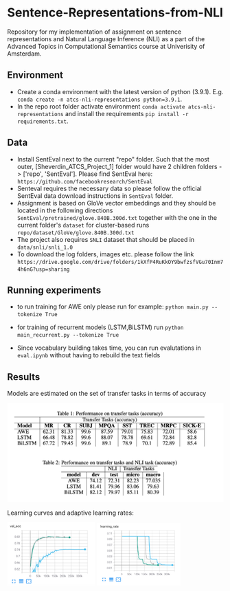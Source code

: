 # Sentence-Representations-from-NLI

Repository for my implementation of assignment on sentence representations and Natural Language Inference (NLI) as a part of the Advanced Topics in Computational Semantics course at Univerisity of Amsterdam.

## Environment

- Create a conda environment with the latest version of python (3.9.1). E.g.  `conda create -n atcs-nli-representations python=3.9.1`.
- In the repo root folder activate environment `conda activate atcs-nli-representations` and install the requirements `pip install -r requirements.txt`.



## Data

- Install SentEval next to the current "repo" folder. Such that the most outer, [Sheverdin_ATCS_Project_1] folder would have 2 children folders -> ['repo', 'SentEval']. Please find  SentEval here: `https://github.com/facebookresearch/SentEval`
- Senteval requires the necessary data so please follow the official SentEval data download instructions in   `SentEval` folder.
- Assignment is based on GloVe vector embeddings and they should be located in the following directions `SentEval/pretrained/glove.840B.300d.txt`  together with the one in the current folder's `dataset` for  cluster-based runs `repo/dataset/GloVe/glove.840B.300d.txt`
- The project also requires `SNLI` dataset that should be placed in `data/snli/snli_1.0` 
- To download the log folders, images etc. please follow the link 
`https://drive.google.com/drive/folders/1kXfP4RuKkOY9bwfzsfVGu70Inm74h6nG?usp=sharing` 

## Running experiments

- to run training for AWE only please run for example:
`python main.py --tokenize True`

- for training of recurrent models (LSTM,BiLSTM)  run
`python main_recurrent.py --tokenize True`

- Since vocabulary building takes time, you can run evalutations in `eval.ipynb` without having to rebuild the text fields

## Results

Models are estimated on the set of transfer tasks in terms of accuracy

![Main results](media/main_tables.png)

Learning curves and adaptive learning rates:

<p float="center">
<img width="205" src="media/Accuracies.png" />  <img width="195" src="media/Learning_rates.png" />
</p>